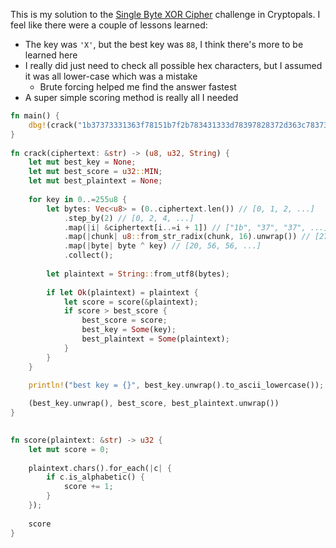 This is my solution to the [Single Byte XOR Cipher](https://cryptopals.com/sets/1/challenges/3) challenge in Cryptopals. I feel like there were a couple of lessons learned:

- The key was `'X'`, but the best key was `88`, I think there's more to be learned here
- I really did just need to check all possible hex characters, but I assumed it was all lower-case which was a mistake
	- Brute forcing helped me find the answer fastest
- A super simple scoring method is really all I needed

```rust
fn main() {  
    dbg!(crack("1b37373331363f78151b7f2b783431333d78397828372d363c78373e783a393b3736"));  
}
  
fn crack(ciphertext: &str) -> (u8, u32, String) {  
    let mut best_key = None;  
    let mut best_score = u32::MIN;  
    let mut best_plaintext = None;  
  
    for key in 0..=255u8 {  
        let bytes: Vec<u8> = (0..ciphertext.len()) // [0, 1, 2, ...]  
            .step_by(2) // [0, 2, 4, ...]  
            .map(|i| &ciphertext[i..=i + 1]) // ["1b", "37", "37", ...]  
            .map(|chunk| u8::from_str_radix(chunk, 16).unwrap()) // [27, 55, 55, ...]  
            .map(|byte| byte ^ key) // [20, 56, 56, ...]  
            .collect();
            
        let plaintext = String::from_utf8(bytes);  
  
        if let Ok(plaintext) = plaintext {  
            let score = score(&plaintext);
            if score > best_score {  
                best_score = score;  
                best_key = Some(key);  
                best_plaintext = Some(plaintext);  
            }        
        }    
    }

	println!("best key = {}", best_key.unwrap().to_ascii_lowercase());  // Gave me 120 == 'X'???
      
    (best_key.unwrap(), best_score, best_plaintext.unwrap())  
}

  
fn score(plaintext: &str) -> u32 {  
    let mut score = 0;  
  
    plaintext.chars().for_each(|c| {  
        if c.is_alphabetic() {  
            score += 1;  
        }
    });
      
    score  
}
```
